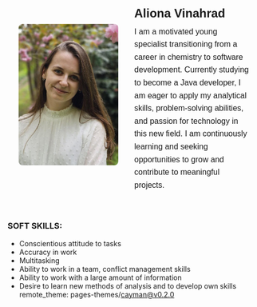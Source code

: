 <div style="display: flex; align-items: center; justify-content: center; padding: 20px; border-radius: 10px;">
  <img src="photo_2024-10-18_12-54-13.jpg" alt="Aliona Vinahrad" style="width: 200px; height: auto; margin-right: 30px; border-radius: 10px; border: 2px solid #fff;">
  <div>
    <h2 style="font-family: Arial; font-size: 24px; margin-bottom: 10px;">Aliona Vinahrad</h2>
    <p style="font-family: Arial; font-size: 16px; line-height: 1.6; margin-top: 0;">
I am a motivated young specialist transitioning from a career in chemistry to software development.
Currently studying to become a Java developer, I am eager to apply my analytical skills, problem-solving abilities, and passion for technology in this new field.
I am continuously learning and seeking opportunities to grow and contribute to meaningful projects.
</p>
  </div>
</div>

### **SOFT SKILLS:**
* Сonscientious attitude to tasks
* Accuracy in work
* Multitasking
* Ability to work in a team, conflict management skills
* Ability to work with a large amount of information
* Desire to learn new methods of analysis and to develop own skills
  remote_theme: pages-themes/cayman@v0.2.0
